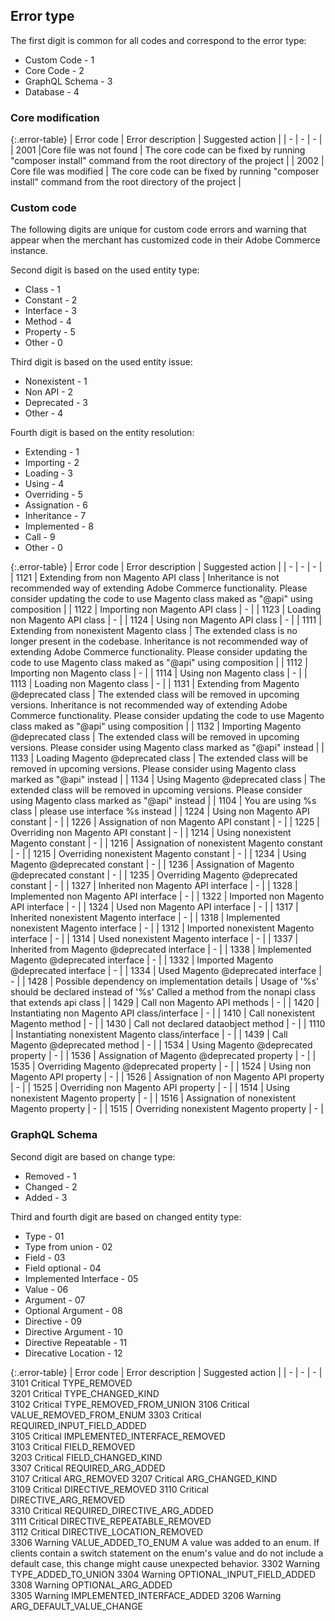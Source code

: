 <!--Note: The error code tables in this file are auto-generated from source code. To request changes to error code descriptions or suggestions, submit a GitHub issue to [Adobe Commerce repository](https://repo.magento.com/).-->
## Error type

The first digit is common for all codes and correspond to the error type:

*  Custom Code - 1
*  Core Code - 2
*  GraphQL Schema - 3
*  Database - 4

### Core modification

{:.error-table}
| Error code | Error description | Suggested action |
| - | - | - |
| 2001 |Core file was not found | The core code can be fixed by running "composer install" command from the root directory of the project |
| 2002 | Core file was modified | The core code can be fixed by running "composer install" command from the root directory of the project |
	
### Custom code

The following digits are unique for custom code errors and warning that appear when the merchant has customized code in their Adobe Commerce instance.

Second digit is based on the used entity type:

*  Class - 1
*  Constant - 2
*  Interface - 3
*  Method - 4
*  Property - 5
*  Other - 0

Third digit is based on the used entity issue:

*  Nonexistent - 1
*  Non API - 2
*  Deprecated - 3
*  Other - 4

Fourth digit is based on the entity resolution:

*  Extending - 1
*  Importing - 2
*  Loading - 3 
*  Using - 4
*  Overriding - 5
*  Assignation - 6
*  Inheritance - 7
*  Implemented - 8
*  Call - 9
*  Other - 0

{:.error-table}
| Error code | Error description | Suggested action |
| - | - | - |
| 1121 | Extending from non Magento API class | Inheritance is not recommended way of extending Adobe Commerce functionality. Please consider updating the code to use Magento class maked as "@api" using composition |
| 1122 | Importing non Magento API class | - |
| 1123 | Loading non Magento API class | - |
| 1124 | Using non Magento API class | - |
| 1111 | Extending from nonexistent Magento class | The extended class is no longer present in the codebase. Inheritance is not recommended way of extending Adobe Commerce functionality. Please consider updating the code to use Magento class maked as "@api" using composition |
| 1112 | Importing non Magento class | - |
| 1114 | Using non Magento class | - |
| 1113 | Loading non Magento class | - |
| 1131 | Extending from Magento @deprecated class | The extended class will be removed in upcoming versions. Inheritance is not recommended way of extending Adobe Commerce functionality. Please consider updating the code to use Magento class maked as "@api" using composition |
| 1132 | Importing Magento @deprecated class | The extended class will be removed in upcoming versions. Please consider using Magento class marked as "@api" instead |
| 1133 | Loading Magento @deprecated class | The extended class will be removed in upcoming versions. Please consider using Magento class marked as "@api" instead |
| 1134 | Using Magento @deprecated class | The extended class will be removed in upcoming versions. Please consider using Magento class marked as "@api" instead |
| 1104 | You are using %s class | please use interface %s instead |
| 1224 | Using non Magento API constant	 | - |
| 1226 | Assignation of non Magento API constant | - |
| 1225 | Overriding non Magento API constant | - |
| 1214 | Using nonexistent Magento constant | - |
| 1216 | Assignation of nonexistent Magento constant | - |
| 1215 | Overriding nonexistent Magento constant | - |
| 1234 | Using Magento @deprecated constant | - |
| 1236 | Assignation of Magento @deprecated constant | - |
| 1235 | Overriding Magento @deprecated constant | - |
| 1327 | Inherited non Magento API interface	 | - |
| 1328 | Implemented non Magento API interface | - |
| 1322 | Imported non Magento API interface | - |
| 1324 | Used non Magento API interface | - |
| 1317 | Inherited nonexistent Magento interface | - |
| 1318 | Implemented nonexistent Magento interface | - |
| 1312 | Imported nonexistent Magento interface | - |
| 1314 | Used nonexistent Magento interface | - |
| 1337 | Inherited from Magento @deprecated interface | - |
| 1338 | Implemented Magento @deprecated interface | - |
| 1332 | Imported Magento @deprecated interface | - |
| 1334 | Used Magento @deprecated interface | - |
| 1428 | Possible dependency on implementation details | Usage of '%s' should be declared instead of '%s'	Called a method from the nonapi class that extends api class |
| 1429 | Call non Magento API methods | - |
| 1420 | Instantiating non Magento API class/interface | - |
| 1410 | Call nonexistent Magento method | - |
| 1430 | Call not declared dataobject method | - |
| 1110 | Instantiating nonexistent Magento class/interface | - |
| 1439 | Call Magento @deprecated method	 | - |
| 1534 | Using Magento @deprecated property | - |
| 1536 | Assignation of Magento @deprecated property | - |
| 1535 | Overriding Magento @deprecated property | - |
| 1524 | Using non Magento API property | - |
| 1526 | Assignation of non Magento API property | - |
| 1525 | Overriding non Magento API property | - |
| 1514 | Using nonexistent Magento property | - |
| 1516 | Assignation of nonexistent Magento property | - |
| 1515 | Overriding nonexistent Magento property | - |

### GraphQL Schema

Second digit are based on change type:

*  Removed - 1
*  Changed - 2
*  Added - 3

Third and fourth digit are based on changed entity type:

*  Type - 01
*  Type from union - 02
*  Field - 03
*  Field optional - 04
*  Implemented Interface - 05
*  Value - 06
*  Argument - 07
*  Optional Argument - 08
*  Directive - 09
*  Directive Argument - 10
*  Directive Repeatable - 11
*  Direcative Location - 12

{:.error-table}
| Error code | Error description | Suggested action |
| - | - | - |
3101	Critical	TYPE_REMOVED	
3201	Critical	TYPE_CHANGED_KIND	
3102	Critical	TYPE_REMOVED_FROM_UNION	
3106	Critical	VALUE_REMOVED_FROM_ENUM	
3303	Critical	REQUIRED_INPUT_FIELD_ADDED	
3105	Critical	IMPLEMENTED_INTERFACE_REMOVED	
3103	Critical	FIELD_REMOVED	
3203	Critical	FIELD_CHANGED_KIND	
3307	Critical	REQUIRED_ARG_ADDED	
3107	Critical	ARG_REMOVED	
3207	Critical	ARG_CHANGED_KIND	
3109	Critical	DIRECTIVE_REMOVED
3110	Critical	DIRECTIVE_ARG_REMOVED	
3310	Critical	REQUIRED_DIRECTIVE_ARG_ADDED	
3111	Critical	DIRECTIVE_REPEATABLE_REMOVED	
3112	Critical	DIRECTIVE_LOCATION_REMOVED	
3306	Warning	VALUE_ADDED_TO_ENUM	A value was added to an enum. If clients contain a switch statement on the enum's value and do not include a default case, this change might cause unexpected behavior.
3302	Warning	TYPE_ADDED_TO_UNION	
3304	Warning	OPTIONAL_INPUT_FIELD_ADDED	
3308	Warning	OPTIONAL_ARG_ADDED	
3305	Warning	IMPLEMENTED_INTERFACE_ADDED	
3206	Warning	ARG_DEFAULT_VALUE_CHANGE	
